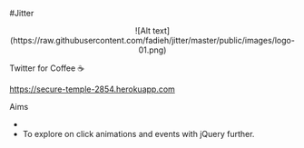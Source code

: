 #Jitter

<center>![Alt text](https://raw.githubusercontent.com/fadieh/jitter/master/public/images/logo-01.png)</center>

Twitter for Coffee :coffee:

https://secure-temple-2854.herokuapp.com

Aims

- 
- To explore on click animations and events with jQuery further.